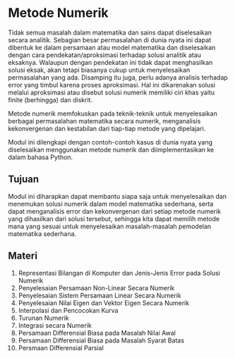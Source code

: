 # Metode Numerik

Tidak semua masalah dalam matematika dan sains dapat diselesaikan secara analitik. Sebagian besar permasalahan di dunia nyata ini dapat dibentuk ke dalam persamaan atau model matematika dan diselesaikan dengan cara pendekatan/aproksimasi terhadap solusi analitik atau eksaknya. Walaupun dengan pendekatan ini tidak dapat menghasilkan solusi eksak, akan tetapi biasanya cukup untuk menyelesaikan permasalahan yang ada. Disamping itu juga, perlu adanya analisis terhadap error yang timbul karena proses aproksimasi. Hal ini dikarenakan solusi melalui aproksimasi atau disebut solusi numerik memiliki ciri khas yaitu finite (berhingga) dan diskrit. 

Metode numerik memfokuskan pada teknik-teknik untuk menyelesaikan berbagai permasalahan matematika secara numerik, menganalisis kekonvergenan dan kestabilan dari tiap-tiap metode yang dipelajari.

Modul ini dilengkapi dengan contoh-contoh kasus di dunia nyata yang diselesaikan menggunakan metode numerik dan diimplementasikan ke dalam bahasa Python.

## Tujuan
Modul ini diharapkan dapat membantu siapa saja untuk menyelesaikan dan menemukan solusi numerik dalam model matematika sederhana, serta dapat menganalisis error dan kekonvergenan dari setiap metode numerik yang dihasilkan dari solusi tersebut, sehingga kita dapat memilih metode mana yang sesuai untuk menyelesaikan masalah-masalah pemodelan matematika sederhana.

## Materi
1. Representasi Bilangan di Komputer dan Jenis-Jenis Error pada Solusi Numerik
2. Penyelesaian Persamaan Non-Linear Secara Numerik
3. Penyelesaian Sistem Persamaan Linear Secara Numerik
4. Penyelesaian Nilai Eigen dan Vektor Eigen Secara Numerik
5. Interpolasi dan Pencocokan Kurva
6. Turunan Numerik
7. Integrasi secara Numerik
8. Persamaan Differensial Biasa pada Masalah Nilai Awal
9. Persamaan Differensial Biasa pada Masalah Syarat Batas
10. Persmaan Differensial Parsial 

